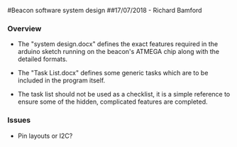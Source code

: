 #Beacon software system design
##17/07/2018 - Richard Bamford

### Overview
- The "system design.docx" defines the exact features required in the arduino sketch running on the beacon's ATMEGA chip along with the detailed formats.

- The "Task List.docx" defines some generic tasks which are to be included in the program itself.

- The task list should not be used as a checklist, it is a simple reference to ensure some of the hidden, complicated features are completed.


### Issues
- Pin layouts or I2C?
